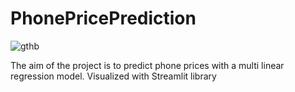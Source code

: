 # PhonePricePrediction

![gthb](https://github.com/user-attachments/assets/4bdbca05-ec6d-4fe1-9d6c-242c1bbff2b5)

The aim of the project is to predict phone prices with a multi linear regression model. Visualized with Streamlit library
